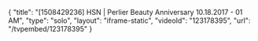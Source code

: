 {
    "title": "[1508429236] HSN | Perlier Beauty Anniversary 10.18.2017 - 01 AM",
    "type": "solo",
    "layout": "iframe-static",
    "videoId": "123178395",
    "url": "\/tvpembed\/123178395"
}
